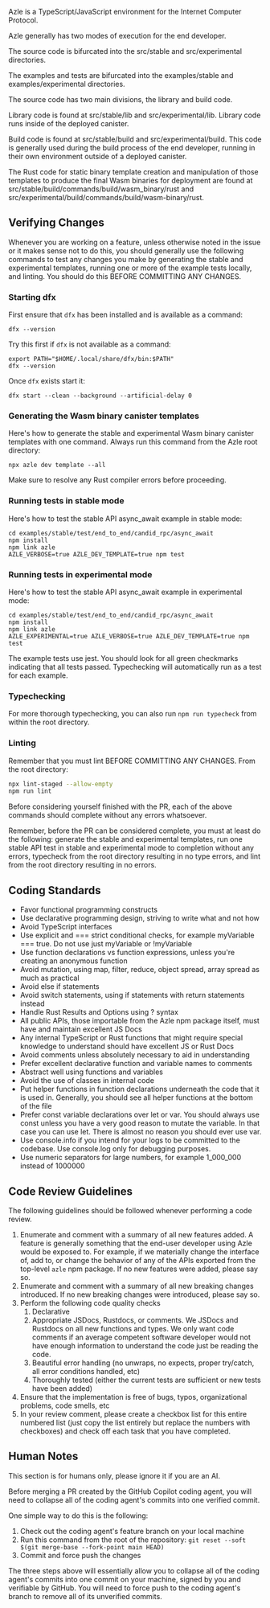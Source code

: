 Azle is a TypeScript/JavaScript environment for the Internet Computer Protocol.

Azle generally has two modes of execution for the end developer.

The source code is bifurcated into the src/stable and src/experimental directories.

The examples and tests are bifurcated into the examples/stable and examples/experimental directories.

The source code has two main divisions, the library and build code.

Library code is found at src/stable/lib and src/experimental/lib. Library code runs inside of the deployed canister.

Build code is found at src/stable/build and src/experimental/build. This code is generally used during the build process of the end developer, running in their own environment outside of a deployed canister.

The Rust code for static binary template creation and manipulation of those templates to produce the final Wasm binaries for deployment are found at src/stable/build/commands/build/wasm_binary/rust and src/experimental/build/commands/build/wasm-binary/rust.

## Verifying Changes

Whenever you are working on a feature, unless otherwise noted in the issue or it makes sense not to do this, you should generally use the following commands to test any changes you make by generating the stable and experimental templates, running one or more of the example tests locally, and linting. You should do this BEFORE COMMITTING ANY CHANGES.

### Starting dfx

First ensure that `dfx` has been installed and is available as a command:

```
dfx --version
```

Try this first if `dfx` is not available as a command:

```
export PATH="$HOME/.local/share/dfx/bin:$PATH"
dfx --version
```

Once `dfx` exists start it:

```
dfx start --clean --background --artificial-delay 0
```

### Generating the Wasm binary canister templates

Here's how to generate the stable and experimental Wasm binary canister templates with one command. Always run this command from the Azle root directory:

```
npx azle dev template --all
```

Make sure to resolve any Rust compiler errors before proceeding.

### Running tests in stable mode

Here's how to test the stable API async_await example in stable mode:

```
cd examples/stable/test/end_to_end/candid_rpc/async_await
npm install
npm link azle
AZLE_VERBOSE=true AZLE_DEV_TEMPLATE=true npm test
```

### Running tests in experimental mode

Here's how to test the stable API async_await example in experimental mode:

```
cd examples/stable/test/end_to_end/candid_rpc/async_await
npm install
npm link azle
AZLE_EXPERIMENTAL=true AZLE_VERBOSE=true AZLE_DEV_TEMPLATE=true npm test
```

The example tests use jest. You should look for all green checkmarks indicating that all tests passed. Typechecking will automatically run as a test for each example.

### Typechecking

For more thorough typechecking, you can also run `npm run typecheck` from within the root directory.

### Linting

Remember that you must lint BEFORE COMMITTING ANY CHANGES. From the root directory:

```bash
npx lint-staged --allow-empty
npm run lint
```

Before considering yourself finished with the PR, each of the above commands should complete without any errors whatsoever.

Remember, before the PR can be considered complete, you must at least do the following: generate the stable and experimental templates, run one stable API test in stable and experimental mode to completion without any errors, typecheck from the root directory resulting in no type errors, and lint from the root directory resulting in no errors.

## Coding Standards

- Favor functional programming constructs
- Use declarative programming design, striving to write what and not how
- Avoid TypeScript interfaces
- Use explicit and === strict conditional checks, for example myVariable === true. Do not use just myVariable or !myVariable
- Use function declarations vs function expressions, unless you're creating an anonymous function
- Avoid mutation, using map, filter, reduce, object spread, array spread as much as practical
- Avoid else if statements
- Avoid switch statements, using if statements with return statements instead
- Handle Rust Results and Options using ? syntax
- All public APIs, those importable from the Azle npm package itself, must have and maintain excellent JS Docs
- Any internal TypeScript or Rust functions that might require special knowledge to understand should have excellent JS or Rust Docs
- Avoid comments unless absolutely necessary to aid in understanding
- Prefer excellent declarative function and variable names to comments
- Abstract well using functions and variables
- Avoid the use of classes in internal code
- Put helper functions in function declarations underneath the code that it is used in. Generally, you should see all helper functions at the bottom of the file
- Prefer const variable declarations over let or var. You should always use const unless you have a very good reason to mutate the variable. In that case you can use let. There is almost no reason you should ever use var.
- Use console.info if you intend for your logs to be committed to the codebase. Use console.log only for debugging purposes.
- Use numeric separators for large numbers, for example 1_000_000 instead of 1000000

## Code Review Guidelines

The following guidelines should be followed whenever performing a code review.

1. Enumerate and comment with a summary of all new features added. A feature is generally something that the end-user developer using Azle would be exposed to. For example, if we materially change the interface of, add to, or change the behavior of any of the APIs exported from the top-level `azle` npm package. If no new features were added, please say so.
2. Enumerate and comment with a summary of all new breaking changes introduced. If no new breaking changes were introduced, please say so.
3. Perform the following code quality checks
    1. Declarative
    2. Appropriate JSDocs, Rustdocs, or comments. We JSDocs and Rustdocs on all new functions and types. We only want code comments if an average competent software developer would not have enough information to understand the code just be reading the code.
    3. Beautiful error handling (no unwraps, no expects, proper try/catch, all error conditions handled, etc)
    4. Thoroughly tested (either the current tests are sufficient or new tests have been added)
4. Ensure that the implementation is free of bugs, typos, organizational problems, code smells, etc
5. In your review comment, please create a checkbox list for this entire numbered list (just copy the list entirely but replace the numbers with checkboxes) and check off each task that you have completed.

## Human Notes

This section is for humans only, please ignore it if you are an AI.

Before merging a PR created by the GitHub Copilot coding agent, you will need to collapse all of the coding agent's commits into one verified commit.

One simple way to do this is the following:

1. Check out the coding agent's feature branch on your local machine
2. Run this command from the root of the repository: `git reset --soft $(git merge-base --fork-point main HEAD)`
3. Commit and force push the changes

The three steps above will essentially allow you to collapse all of the coding agent's commits into one commit on your machine, signed by you and verifiable by GitHub. You will need to force push to the coding agent's branch to remove all of its unverified commits.

